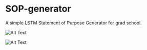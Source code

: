 # SOP-generator

A simple LSTM Statement of Purpose Generator for grad school. 

![Alt Text](https://github.com/cbsudux/SOP-generator/blob/master/Peek%202018-11-16%2014-57.gif)

![Alt Text](https://github.com/cbsudux/SOP-generator/blob/master/Peek%202018-11-16%2002-00.gif)



